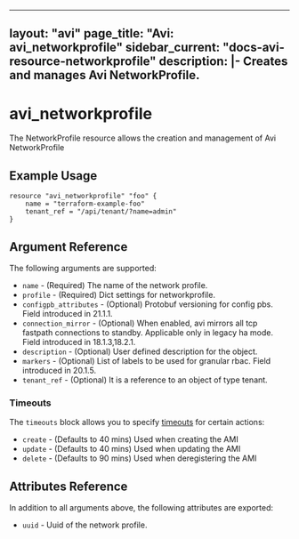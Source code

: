 <!--
    Copyright 2021 VMware, Inc.
    SPDX-License-Identifier: Mozilla Public License 2.0
-->
---
layout: "avi"
page_title: "Avi: avi_networkprofile"
sidebar_current: "docs-avi-resource-networkprofile"
description: |-
  Creates and manages Avi NetworkProfile.
---

# avi_networkprofile

The NetworkProfile resource allows the creation and management of Avi NetworkProfile

## Example Usage

```hcl
resource "avi_networkprofile" "foo" {
    name = "terraform-example-foo"
    tenant_ref = "/api/tenant/?name=admin"
}
```

## Argument Reference

The following arguments are supported:

* `name` - (Required) The name of the network profile.
* `profile` - (Required) Dict settings for networkprofile.
* `configpb_attributes` - (Optional) Protobuf versioning for config pbs. Field introduced in 21.1.1.
* `connection_mirror` - (Optional) When enabled, avi mirrors all tcp fastpath connections to standby. Applicable only in legacy ha mode. Field introduced in 18.1.3,18.2.1.
* `description` - (Optional) User defined description for the object.
* `markers` - (Optional) List of labels to be used for granular rbac. Field introduced in 20.1.5.
* `tenant_ref` - (Optional) It is a reference to an object of type tenant.


### Timeouts

The `timeouts` block allows you to specify [timeouts](https://www.terraform.io/docs/configuration/resources.html#timeouts) for certain actions:

* `create` - (Defaults to 40 mins) Used when creating the AMI
* `update` - (Defaults to 40 mins) Used when updating the AMI
* `delete` - (Defaults to 90 mins) Used when deregistering the AMI

## Attributes Reference

In addition to all arguments above, the following attributes are exported:

* `uuid` -  Uuid of the network profile.

